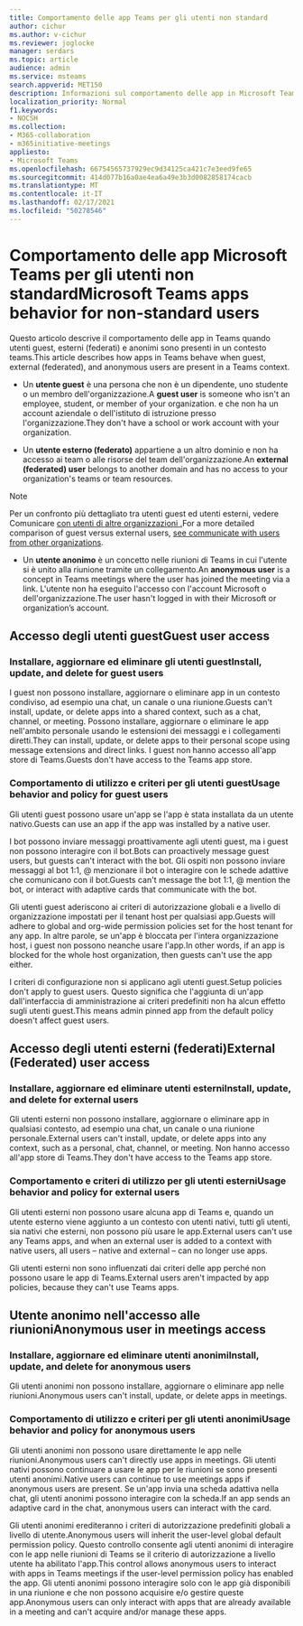 ```yaml
---
title: Comportamento delle app Teams per gli utenti non standard
author: cichur
ms.author: v-cichur
ms.reviewer: joglocke
manager: serdars
ms.topic: article
audience: admin
ms.service: msteams
search.appverid: MET150
description: Informazioni sul comportamento delle app in Microsoft Teams per gli utenti non standard.
localization_priority: Normal
f1.keywords:
- NOCSH
ms.collection:
- M365-collaboration
- m365initiative-meetings
appliesto:
- Microsoft Teams
ms.openlocfilehash: 66754565737929ec9d34125ca421c7e3eed9fe65
ms.sourcegitcommit: 414d077b16a0ae4ea6a49e3b3d0082858174cacb
ms.translationtype: MT
ms.contentlocale: it-IT
ms.lasthandoff: 02/17/2021
ms.locfileid: "50278546"
---
```

# <a name="microsoft-teams-apps-behavior-for-non-standard-users"></a><span data-ttu-id="2b88f-103">Comportamento delle app Microsoft Teams per gli utenti non standard</span><span class="sxs-lookup"><span data-stu-id="2b88f-103">Microsoft Teams apps behavior for non-standard users</span></span>

<span data-ttu-id="2b88f-104">Questo articolo descrive il comportamento delle app in Teams quando utenti guest, esterni (federati) e anonimi sono presenti in un contesto teams.</span><span class="sxs-lookup"><span data-stu-id="2b88f-104">This article describes how apps in Teams behave when guest, external (federated), and anonymous users are present in a Teams context.</span></span>

- <span data-ttu-id="2b88f-105">Un **utente guest** è una persona che non è un dipendente, uno studente o un membro dell'organizzazione.</span><span class="sxs-lookup"><span data-stu-id="2b88f-105">A **guest user** is someone who isn't an employee, student, or member of your organization.</span></span> <span data-ttu-id="2b88f-106">e che non ha un account aziendale o dell'istituto di istruzione presso l'organizzazione.</span><span class="sxs-lookup"><span data-stu-id="2b88f-106">They don't have a school or work account with your organization.</span></span>

- <span data-ttu-id="2b88f-107">Un **utente esterno (federato)** appartiene a un altro dominio e non ha accesso ai team o alle risorse del team dell'organizzazione.</span><span class="sxs-lookup"><span data-stu-id="2b88f-107">An **external (federated) user** belongs to another domain and has no access to your organization's teams or team resources.</span></span>

>[!Note]
> <span data-ttu-id="2b88f-108">Per un confronto più dettagliato tra utenti guest ed utenti esterni, vedere Comunicare [con utenti di altre organizzazioni .](https://docs.microsoft.com/microsoftteams/communicate-with-users-from-other-organizations)</span><span class="sxs-lookup"><span data-stu-id="2b88f-108">For a more detailed comparison of guest versus external users, [see communicate with users from other organizations](https://docs.microsoft.com/microsoftteams/communicate-with-users-from-other-organizations).</span></span>

- <span data-ttu-id="2b88f-109">Un **utente anonimo** è un concetto nelle riunioni di Teams in cui l'utente si è unito alla riunione tramite un collegamento.</span><span class="sxs-lookup"><span data-stu-id="2b88f-109">An **anonymous user** is a concept in Teams meetings where the user has joined the meeting via a link.</span></span> <span data-ttu-id="2b88f-110">L'utente non ha eseguito l'accesso con l'account Microsoft o dell'organizzazione.</span><span class="sxs-lookup"><span data-stu-id="2b88f-110">The user hasn't logged in with their Microsoft or organization’s account.</span></span>

## <a name="guest-user-access"></a><span data-ttu-id="2b88f-111">Accesso degli utenti guest</span><span class="sxs-lookup"><span data-stu-id="2b88f-111">Guest user access</span></span>

### <a name="install-update-and-delete-for-guest-users"></a><span data-ttu-id="2b88f-112">Installare, aggiornare ed eliminare gli utenti guest</span><span class="sxs-lookup"><span data-stu-id="2b88f-112">Install, update, and delete for guest users</span></span>

<span data-ttu-id="2b88f-113">I guest non possono installare, aggiornare o eliminare app in un contesto condiviso, ad esempio una chat, un canale o una riunione.</span><span class="sxs-lookup"><span data-stu-id="2b88f-113">Guests can't install, update, or delete apps into a shared context, such as a chat, channel, or meeting.</span></span> <span data-ttu-id="2b88f-114">Possono installare, aggiornare o eliminare le app nell'ambito personale usando le estensioni dei messaggi e i collegamenti diretti.</span><span class="sxs-lookup"><span data-stu-id="2b88f-114">They can install, update, or delete apps to their personal scope using message extensions and direct links.</span></span> <span data-ttu-id="2b88f-115">I guest non hanno accesso all'app store di Teams.</span><span class="sxs-lookup"><span data-stu-id="2b88f-115">Guests don't have access to the Teams app store.</span></span>

### <a name="usage-behavior-and-policy-for-guest-users"></a><span data-ttu-id="2b88f-116">Comportamento di utilizzo e criteri per gli utenti guest</span><span class="sxs-lookup"><span data-stu-id="2b88f-116">Usage behavior and policy for guest users</span></span>

<span data-ttu-id="2b88f-117">Gli utenti guest possono usare un'app se l'app è stata installata da un utente nativo.</span><span class="sxs-lookup"><span data-stu-id="2b88f-117">Guests can use an app if the app was installed by a native user.</span></span>

<span data-ttu-id="2b88f-118">I bot possono inviare messaggi proattivamente agli utenti guest, ma i guest non possono interagire con il bot.</span><span class="sxs-lookup"><span data-stu-id="2b88f-118">Bots can proactively message guest users, but guests can't interact with the bot.</span></span> <span data-ttu-id="2b88f-119">Gli ospiti non possono inviare messaggi al bot 1:1, @ menzionare il bot o interagire con le schede adattive che comunicano con il bot.</span><span class="sxs-lookup"><span data-stu-id="2b88f-119">Guests can't message the bot 1:1, @ mention the bot, or interact with adaptive cards that communicate with the bot.</span></span>

<span data-ttu-id="2b88f-120">Gli utenti guest aderiscono ai criteri di autorizzazione globali e a livello di organizzazione impostati per il tenant host per qualsiasi app.</span><span class="sxs-lookup"><span data-stu-id="2b88f-120">Guests will adhere to global and org-wide permission policies set for the host tenant for any app.</span></span> <span data-ttu-id="2b88f-121">In altre parole, se un'app è bloccata per l'intera organizzazione host, i guest non possono neanche usare l'app.</span><span class="sxs-lookup"><span data-stu-id="2b88f-121">In other words, if an app is blocked for the whole host organization, then guests can't use the app either.</span></span>

<span data-ttu-id="2b88f-122">I criteri di configurazione non si applicano agli utenti guest.</span><span class="sxs-lookup"><span data-stu-id="2b88f-122">Setup policies don't apply to guest users.</span></span> <span data-ttu-id="2b88f-123">Questo significa che l'aggiunta di un'app dall'interfaccia di amministrazione ai criteri predefiniti non ha alcun effetto sugli utenti guest.</span><span class="sxs-lookup"><span data-stu-id="2b88f-123">This means admin pinned app from the default policy doesn't affect guest users.</span></span>

## <a name="external-federated-user-access"></a><span data-ttu-id="2b88f-124">Accesso degli utenti esterni (federati)</span><span class="sxs-lookup"><span data-stu-id="2b88f-124">External (Federated) user access</span></span>

### <a name="install-update-and-delete-for-external-users"></a><span data-ttu-id="2b88f-125">Installare, aggiornare ed eliminare utenti esterni</span><span class="sxs-lookup"><span data-stu-id="2b88f-125">Install, update, and delete for external users</span></span>

<span data-ttu-id="2b88f-126">Gli utenti esterni non possono installare, aggiornare o eliminare app in qualsiasi contesto, ad esempio una chat, un canale o una riunione personale.</span><span class="sxs-lookup"><span data-stu-id="2b88f-126">External users can't install, update, or delete apps into any context, such as a personal, chat, channel, or meeting.</span></span> <span data-ttu-id="2b88f-127">Non hanno accesso all'app store di Teams.</span><span class="sxs-lookup"><span data-stu-id="2b88f-127">They don't have access to the Teams app store.</span></span>

### <a name="usage-behavior-and-policy-for-external-users"></a><span data-ttu-id="2b88f-128">Comportamento e criteri di utilizzo per gli utenti esterni</span><span class="sxs-lookup"><span data-stu-id="2b88f-128">Usage behavior and policy for external users</span></span>

<span data-ttu-id="2b88f-129">Gli utenti esterni non possono usare alcuna app di Teams e, quando un utente esterno viene aggiunto a un contesto con utenti nativi, tutti gli utenti, sia nativi che esterni, non possono più usare le app.</span><span class="sxs-lookup"><span data-stu-id="2b88f-129">External users can't use any Teams apps, and when an external user is added to a context with native users, all users – native and external – can no longer use apps.</span></span>

<span data-ttu-id="2b88f-130">Gli utenti esterni non sono influenzati dai criteri delle app perché non possono usare le app di Teams.</span><span class="sxs-lookup"><span data-stu-id="2b88f-130">External users aren't impacted by app policies, because they can't use Teams apps.</span></span>

## <a name="anonymous-user-in-meetings-access"></a><span data-ttu-id="2b88f-131">Utente anonimo nell'accesso alle riunioni</span><span class="sxs-lookup"><span data-stu-id="2b88f-131">Anonymous user in meetings access</span></span>

### <a name="install-update-and-delete-for-anonymous-users"></a><span data-ttu-id="2b88f-132">Installare, aggiornare ed eliminare utenti anonimi</span><span class="sxs-lookup"><span data-stu-id="2b88f-132">Install, update, and delete for anonymous users</span></span>

<span data-ttu-id="2b88f-133">Gli utenti anonimi non possono installare, aggiornare o eliminare app nelle riunioni.</span><span class="sxs-lookup"><span data-stu-id="2b88f-133">Anonymous users can't install, update, or delete apps in meetings.</span></span>

### <a name="usage-behavior-and-policy-for-anonymous-users"></a><span data-ttu-id="2b88f-134">Comportamento di utilizzo e criteri per gli utenti anonimi</span><span class="sxs-lookup"><span data-stu-id="2b88f-134">Usage behavior and policy for anonymous users</span></span>

<span data-ttu-id="2b88f-135">Gli utenti anonimi non possono usare direttamente le app nelle riunioni.</span><span class="sxs-lookup"><span data-stu-id="2b88f-135">Anonymous users can't directly use apps in meetings.</span></span> <span data-ttu-id="2b88f-136">Gli utenti nativi possono continuare a usare le app per le riunioni se sono presenti utenti anonimi.</span><span class="sxs-lookup"><span data-stu-id="2b88f-136">Native users can continue to use meetings apps if anonymous users are present.</span></span> <span data-ttu-id="2b88f-137">Se un'app invia una scheda adattiva nella chat, gli utenti anonimi possono interagire con la scheda.</span><span class="sxs-lookup"><span data-stu-id="2b88f-137">If an app sends an adaptive card in the chat, anonymous users can interact with the card.</span></span>

<span data-ttu-id="2b88f-138">Gli utenti anonimi erediteranno i criteri di autorizzazione predefiniti globali a livello di utente.</span><span class="sxs-lookup"><span data-stu-id="2b88f-138">Anonymous users will inherit the user-level global default permission policy.</span></span> <span data-ttu-id="2b88f-139">Questo controllo consente agli utenti anonimi di interagire con le app nelle riunioni di Teams se il criterio di autorizzazione a livello utente ha abilitato l'app.</span><span class="sxs-lookup"><span data-stu-id="2b88f-139">This control allows anonymous users to interact with apps in Teams meetings if the user-level permission policy has enabled the app.</span></span> <span data-ttu-id="2b88f-140">Gli utenti anonimi possono interagire solo con le app già disponibili in una riunione e che non possono acquisire e/o gestire queste app.</span><span class="sxs-lookup"><span data-stu-id="2b88f-140">Anonymous users can only interact with apps that are already available in a meeting and can't acquire and/or manage these apps.</span></span>
